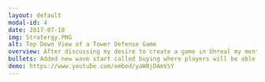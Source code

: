 ```yaml
---
layout: default
modal-id: 4
date: 2017-07-18
img: Stratergy.PNG
alt: Top Down View of a Tower Defense Game
overview: After discussing my desire to create a game in Unreal my mentor suggested I start on adding features to the base Unreal Stratergy game that Epic provide. My Mentor had also upgrade the stratergy game to work with Unreal Engine 5 So this was my first project in that unreal version. I set out some goals for myself when starting this project which where to update the wave behaviour, Change how the arrow turret works and have some sort of third person mode within the game.
bullets: Added new wave start called buying where players will be able to buy towers without the threat of an on going wave, Made it so the player had to ready up to leave the buying state, Programmed simple UI to inform the player that they needed to ready up, Changed how the arrow turret worked by making it only fire in bursts when an enemy enters it's attack range, Started to implement the ability to control an allied minion during the wave
demo: https://www.youtube.com/embed/yaWBjDAmVsY
---
```

